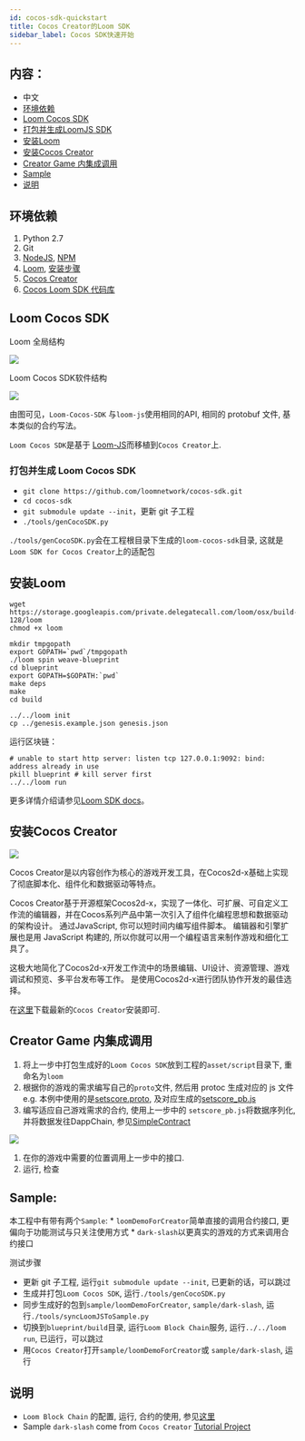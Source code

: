 ```yaml
---
id: cocos-sdk-quickstart
title: Cocos Creator的Loom SDK
sidebar_label: Cocos SDK快速开始
---
```

## 内容：

- 中文 
 - [环境依赖](#prerequisites)
 - [Loom Cocos SDK](#loom-cocos-sdk)
 - [打包并生成LoomJS SDK](#generate-loomjs-sdk)
 - [安装Loom](#install-loom)
 - [安装Cocos Creator](#install-cocos-creator)
 - [Creator Game 内集成调用](#integrate-to-creator-game)
 - [Sample](#sample)
 - [说明](#notice)

## 环境依赖

1. Python 2.7
2. Git
3. [NodeJS](https://nodejs.org/en/), [NPM](https://www.npmjs.com/get-npm)
4. [Loom](https://loomx.io/), [安装步骤](https://loomx.io/developers/docs/en/prereqs.html)
5. [Cocos Creator](http://www.cocos.com/creator)
6. [Cocos Loom SDK 代码库](https://github.com/loomnetwork/cocos-sdk/)

## Loom Cocos SDK

Loom 全局结构

![](/developers/img/Loom-Cocos-SDK.png)

Loom Cocos SDK软件结构

![](/developers/img/loom-cocos-sdk-struct.png)

由图可见，`Loom-Cocos-SDK` 与`loom-js`使用相同的API, 相同的 protobuf 文件, 基本类似的合约写法。

`Loom Cocos SDK`是基于 [Loom-JS](https://github.com/loomnetwork/loom-js/)而移植到`Cocos Creator`上.

### 打包并生成 Loom Cocos SDK

- `git clone https://github.com/loomnetwork/cocos-sdk.git`
- `cd cocos-sdk`
- `git submodule update --init`，更新 git 子工程
- `./tools/genCocoSDK.py`

`./tools/genCocoSDK.py`会在工程根目录下生成的`loom-cocos-sdk`目录, 这就是 `Loom SDK for Cocos Creator`上的适配包

## 安装Loom

    wget https://storage.googleapis.com/private.delegatecall.com/loom/osx/build-128/loom
    chmod +x loom
    
    mkdir tmpgopath
    export GOPATH=`pwd`/tmpgopath
    ./loom spin weave-blueprint
    cd blueprint
    export GOPATH=$GOPATH:`pwd`
    make deps
    make
    cd build
    
    ../../loom init
    cp ../genesis.example.json genesis.json
    

运行区块链：

    # unable to start http server: listen tcp 127.0.0.1:9092: bind: address already in use
    pkill blueprint # kill server first
    ../../loom run
    

更多详情介绍请参见[Loom SDK docs](https://loomx.io/developers/docs/en/prereqs.html)。

## 安装Cocos Creator

![](http://www.cocos2d-x.org/s/images/creator_192.png)

Cocos Creator是以内容创作为核心的游戏开发工具，在Cocos2d-x基础上实现了彻底脚本化、组件化和数据驱动等特点。

Cocos Creator基于开源框架Cocos2d-x，实现了一体化、可扩展、可自定义工作流的编辑器，并在Cocos系列产品中第一次引入了组件化编程思想和数据驱动的架构设计。 通过JavaScript, 你可以短时间内编写组件脚本。 编辑器和引擎扩展也是用 JavaScript 构建的, 所以你就可以用一个编程语言来制作游戏和细化工具了。

这极大地简化了Cocos2d-x开发工作流中的场景编辑、UI设计、资源管理、游戏调试和预览、多平台发布等工作。 是使用Cocos2d-x进行团队协作开发的最佳选择。

在[这里](http://www.cocos.com/creator)下载最新的`Cocos Creator`安装即可.

## Creator Game 内集成调用

1. 将上一步中打包生成好的`Loom Cocos SDK`放到工程的`asset/script`目录下, 重命名为`loom`
2. 根据你的游戏的需求编写自己的`proto`文件, 然后用 protoc 生成对应的 js 文件 e.g. 本例中使用的是[setscore.proto](https://github.com/loomnetwork/phaser-sdk-demo/blob/master/src/assets/protobuff/setscore.proto), 及对应生成的[setscore_pb.js](https://github.com/loomnetwork/phaser-sdk-demo/blob/master/src/assets/protobuff/setscore_pb.js)
3. 编写适应自己游戏需求的合约, 使用上一步中的 `setscore_pb.js`将数据序列化, 并将数据发往DappChain, 参见[SimpleContract](https://github.com/loomnetwork/phaser-sdk-demo/blob/master/src/SimpleContract.js)

![](/developers/img/script_loom_folder.png)

1. 在你的游戏中需要的位置调用上一步中的接口.
2. 运行, 检查

## Sample:

本工程中有带有两个`Sample`: * `loomDemoForCreator`简单直接的调用合约接口, 更偏向于功能测试与只关注使用方式 * `dark-slash`以更真实的游戏的方式来调用合约接口

测试步骤

- 更新 git 子工程, 运行`git submodule update --init`, 已更新的话，可以跳过
- 生成并打包`Loom Cocos SDK`, 运行`./tools/genCocoSDK.py`
- 同步生成好的包到`sample/loomDemoForCreator`, `sample/dark-slash`, 运行`./tools/syncLoomJSToSample.py`
- 切换到`blueprint/build`目录, 运行`Loom Block Chain`服务, 运行`../../loom run`, 已运行，可以跳过
- 用`Cocos Creator`打开`sample/loomDemoForCreator`或 `sample/dark-slash`, 运行

## 说明

- `Loom Block Chain` 的配置, 运行, 合约的使用, 参见[这里](https://loomx.io/developers/docs/en/prereqs.html)
- Sample `dark-slash` come from `Cocos Creator` [Tutorial Project](https://github.com/cocos-creator/tutorial-dark-slash)